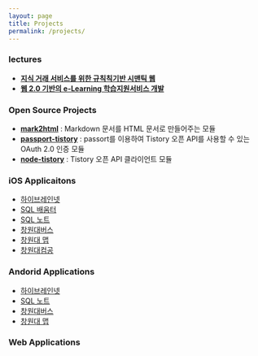 ```yaml
---
layout: page
title: Projects
permalink: /projects/
---
```


### lectures
- **[지식 거래 서비스를 위한 규칙칙기반 시맨틱 웹](http://www.kci.go.kr/kciportal/ci/sereArticleSearch/ciSereArtiView.kci?sereArticleSearchBean.artiId=ART001434494)**
- **[웹 2.0 기반의 e-Learning 학습지원서비스 개발](https://dbpia.co.kr/Journal/ArticleDetail/903275)**

### Open Source Projects

- **[mark2html](https://github.com/saltfactory/mark2html)** : Markdown 문서를 HTML 문서로 만들어주는 모듈
- **[passport-tistory](https://github.com/saltfactory/passport-tistory)** : passort를 이용하여 Tistory 오픈 API를 사용할 수 있는 OAuth 2.0 인증 모듈
- **[node-tistory](https://github.com/saltfactory/node-tistory)** : Tistory 오픈 API 클라이언트 모듈


### iOS Applicaitons

- [하이브레인넷](https://itunes.apple.com/kr/app/haibeuleinnes/id438616285?mt=8)
- [SQL 배움터](https://itunes.apple.com/kr/app/sql-baeumteo/id412156324?mt=8)
- [SQL 노트](https://itunes.apple.com/kr/app/sql-note/id401626254?mt=8)
- [창원대버스](https://itunes.apple.com/kr/app/chang-wondaebeoseu/id381613318?mt=8)
- [창원대 맵](https://itunes.apple.com/kr/app/chang-wondae-maeb/id521092342?mt=8)
- [창원대컴공](https://itunes.apple.com/kr/app/chang-wondaekeomgong/id451106815?mt=8)

### Andorid Applications

- [하이브레인넷](https://play.google.com/store/apps/details?id=net.hibrain.apps.android.hibrainnet&hl=ko)
- [SQL 노트](https://play.google.com/store/apps/details?id=net.saltfactory.apps.android.sqlnote&hl=ko)
- [창원대버스](https://play.google.com/store/apps/details?id=net.hibrain.apps.android.cwnubus&hl=ko)
- [창원대 맵](https://play.google.com/store/apps/details?id=net.hibrain.cwnumap&hl=ko)

### Web Applications
